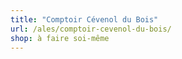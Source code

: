 ```yaml
---
title: "Comptoir Cévenol du Bois"
url: /ales/comptoir-cevenol-du-bois/
shop: à faire soi-même
---
```

